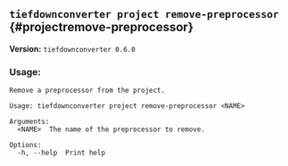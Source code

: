 ## `tiefdownconverter project remove-preprocessor` {#projectremove-preprocessor}

**Version:** `tiefdownconverter 0.6.0`

### Usage:
```
Remove a preprocessor from the project.

Usage: tiefdownconverter project remove-preprocessor <NAME>

Arguments:
  <NAME>  The name of the preprocessor to remove.

Options:
  -h, --help  Print help
```

